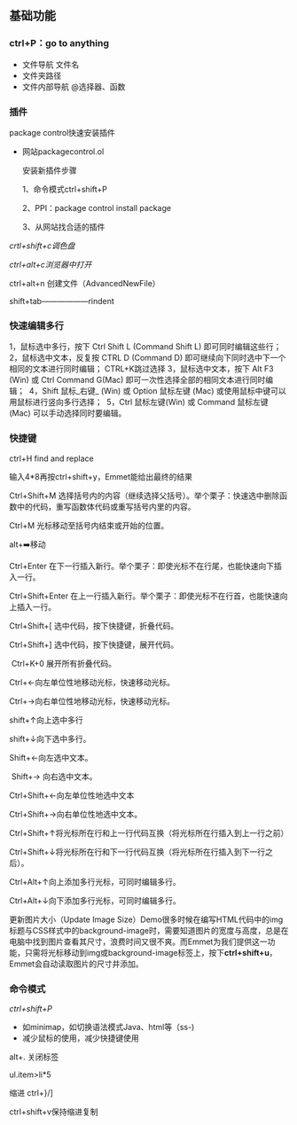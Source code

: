 ## 基础功能

### ctrl+P：go to anything

- 文件导航    文件名
- 文件夹路径
- 文件内部导航    @选择器、函数



### 插件

package control快速安装插件

- 网站packagecontrol.ol

  安装新插件步骤

  1、命令模式ctrl+shift+P

  2、PPI：package control install package

  3、从网站找合适的插件

 *crtl+shift+c调色盘*

 *ctrl+alt+c浏览器中打开* 

ctrl+alt+n 创建文件（AdvancedNewFile）

shift+tab——————rindent

### 快速编辑多行

1，鼠标选中多行，按下 Ctrl Shift L (Command Shift L) 即可同时编辑这些行； 
2，鼠标选中文本，反复按 CTRL D (Command D) 即可继续向下同时选中下一个相同的文本进行同时编辑； CTRL+K跳过选择
3，鼠标选中文本，按下 Alt F3 (Win) 或 Ctrl Command G(Mac) 即可一次性选择全部的相同文本进行同时编辑； 
4，Shift 鼠标_右键_ (Win) 或 Option 鼠标左键 (Mac) 或使用鼠标中键可以用鼠标进行竖向多行选择； 
5，Ctrl 鼠标左键(Win) 或 Command 鼠标左键(Mac) 可以手动选择同时要编辑。

### 快捷键

ctrl+H     find and replace

输入4*8再按ctrl+shift+y，Emmet能给出最终的结果

Ctrl+Shift+M 选择括号内的内容（继续选择父括号）。举个栗子：快速选中删除函数中的代码，重写函数体代码或重写括号内里的内容。

Ctrl+M 光标移动至括号内结束或开始的位置。

alt+:arrow_right:移动

Ctrl+Enter 在下一行插入新行。举个栗子：即使光标不在行尾，也能快速向下插入一行。 

Ctrl+Shift+Enter 在上一行插入新行。举个栗子：即使光标不在行首，也能快速向上插入一行。

Ctrl+Shift+[ 选中代码，按下快捷键，折叠代码。 

Ctrl+Shift+] 选中代码，按下快捷键，展开代码。

 Ctrl+K+0 展开所有折叠代码。

Ctrl+←向左单位性地移动光标，快速移动光标。

Ctrl+→向右单位性地移动光标，快速移动光标。 

shift+↑向上选中多行

shift+↓向下选中多行。

Shift+←向左选中文本。

 Shift+→ 向右选中文本。

Ctrl+Shift+←向左单位性地选中文本

Ctrl+Shift+→向右单位性地选中文本。

Ctrl+Shift+↑将光标所在行和上一行代码互换（将光标所在行插入到上一行之前）

Ctrl+Shift+↓将光标所在行和下一行代码互换（将光标所在行插入到下一行之后）。

Ctrl+Alt+↑向上添加多行光标，可同时编辑多行。

Ctrl+Alt+↓向下添加多行光标，可同时编辑多行。



更新图片大小（Update Image Size）Demo很多时候在编写HTML代码中的img标题与CSS样式中的background-image时，需要知道图片的宽度与高度，总是在电脑中找到图片查看其尺寸，浪费时间又很不爽。而Emmet为我们提供这一功能，只需将光标移动到img或background-image标签上，按下**ctrl+shift+u**，Emmet会自动读取图片的尺寸并添加。



### 命令模式

*ctrl+shift+P*

- 如minimap，如切换语法模式Java、html等（ss-)
- 减少鼠标的使用，减少快捷键使用

alt+.    关闭标签

ul.item>li*5

缩进   ctrl+}/]

ctrl+shift+v保持缩进复制


